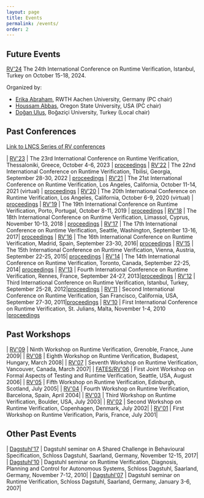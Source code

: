 ```yaml
---
layout: page
title: Events 
permalink: /events/
order: 2
---
```



<h2>Future Events </h2>

[RV'24](https://bouncmpe.github.io/rv24) The 24th International Conference on Runtime Verification, Istanbul, Turkey on October 15-18, 2024.

Organized by: 

- [Erika Abraham](https://ths.rwth-aachen.de/people/erika-abraham), RWTH Aachen University, Germany  (PC chair)
- [Houssam Abbas](http://www.houssamabbas.com), Oregon State University, USA (PC chair)
- [Doğan Ulus](https://github.com/doganulus), Boğaziçi University, Turkey (Local chair)


<h2>Past Conferences</h2>

[Link to LNCS Series of RV conferences](https://link.springer.com/conference/rv)


| [RV'23](https://rv23.csd.auth.gr) | The 23rd International Conference on Runtime Verification, Thessaloniki, Greece, October 4-6, 2023 | [proceedings](https://link.springer.com/book/10.1007/978-3-031-44267-4)
| [RV'22](https://rv22.gitlab.io/) | The 22nd International Conference on Runtime Verification, Tbilisi, Georgia, September 28-30, 2022 | [proceedings](https://link.springer.com/book/10.1007/978-3-031-17196-3)
| [RV'21](https://uva-mcps-lab.github.io/RV21) | The 21st International Conference on Runtime Verification, Los Angeles, California, October 11-14, 2021 (virtual) | [proceedings](https://link.springer.com/book/10.1007/978-3-030-88494-9)
| [RV'20](https://rv20.ait.ac.at) | The 20th International Conference on Runtime Verification, Los Angeles, California, October 6-9, 2020 (virtual) | [proceedings](https://www.springer.com/gp/book/9783030605070)
| [RV'19](https://www.react.uni-saarland.de/rv2019/) | The 19th International Conference on Runtime Verification, Porto, Portugal, October 8-11, 2019 | [proceedings](https://www.springer.com/gp/book/9783030320782)
| [RV'18](https://rv2018.isp.uni-luebeck.de/) | The 18th International Conference on Runtime Verification, Limassol, Cyprus, November 10-13, 2018 | [proceedings](https://www.springer.com/gp/book/9783030037680)
| [RV'17](http://rv2017.cs.manchester.ac.uk/) | The 17th International Conference on Runtime Verification, Seattle, Washington, September 13-16, 2017| [proceedings](https://www.springer.com/gp/book/9783319675305)
| [RV'16](https://rv2016.imag.fr/) | The 16th International Conference on Runtime Verification, Madrid, Spain, September 23-30, 2016| [proceedings](https://www.springer.com/gp/book/9783319469812)
| [RV'15](http://rv2015.conf.tuwien.ac.at/) | The 15th International Conference on Runtime Verification, Vienna, Austria, September 22-25, 2015| [proceedings](https://www.springer.com/gp/book/9783319238197)
| [RV'14](http://rv2014.imag.fr/) | The 14th International Conference on Runtime Verification, Toronto, Canada, September 22-25, 2014| [proceedings](https://link.springer.com/book/10.1007/978-3-319-11164-3)
| [RV'13](http://rv2013.gforge.inria.fr/) | Fourth International Conference on Runtime Verification, Rennes, France, September 24-27, 2013|[proceedings](https://link.springer.com/book/10.1007/978-3-642-40787-1)
| [RV'12](http://rv2012.ku.edu.tr/) | Third International Conference on Runtime Verification, Istanbul, Turkey, September 25-28, 2012|[proceedings](https://link.springer.com/book/10.1007/978-3-642-35632-2)
| [RV'11](http://rv2011.eecs.berkeley.edu/Home.html) | Second International Conference on Runtime Verification, San Francisco, California, USA, September 27-30, 2011|[proceedings](https://link.springer.com/book/10.1007/978-3-642-29860-8)
| [RV'10](https://www.um.edu.mt/events/rv2010) | First International Conference on Runtime Verification, St. Julians, Malta, November 1-4, 2010 |[proceedings](https://link.springer.com/book/10.1007/978-3-642-16612-9)

<h2>Past Workshops</h2>

| [RV'09](http://www-rv2009.imag.fr/) | Ninth Workshop on Runtime Verification, Grenoble, France, June 2009|
| [RV'08](http://www.isp.uni-luebeck.de/conferences/rv08/) | Eighth Workshop on Runtime Verification, Budapest, Hungary, March 2008|
| [RV'07](http://www.cis.upenn.edu/~rtg/rv2007) | Seventh Workshop on Runtime Verification, Vancouver, Canada, March 2007|
| [FATES/RV'06](http://www.easychair.org/FLoC-06/FATES-RV.html) | First Joint Workshop on Formal Aspects of Testing and Runtime Verification, Seattle, USA, August 2006|
| [RV'05](http://react.cs.uni-sb.de/rv2005/) | Fifth Workshop on Runtime Verification, Edinburgh, Scotland, July 2005|
| [RV'04](https://www.runtime-verification.org/rv2004/index.html) | Fourth Workshop on Runtime Verification, Barcelona, Spain, April 2004|
| [RV'03](http://www.cis.upenn.edu/rv2003) | Third Workshop on Runtime Verification, Boulder, USA, July 2003|
| [RV'02](https://www.runtime-verification.org/rv2002/index.html) | Second Workshop on Runtime Verification, Copenhagen, Denmark, July 2002|
| [RV'01](https://www.runtime-verification.org/rv2001/index.html) | First Workshop on Runtime Verification, Paris, France, July 2001|

<h2> Other Past Events</h2>

| [Dagstuhl'17](http://www.dagstuhl.de/en/program/calendar/semhp/?semnr=17462) | Dagstuhl seminar on A Shared Challenge in Behavioural Specification, Schloss Dagstuhl, Saarland, Germany, November 12-15, 2017|
| [Dagstuhl'10](http://www.dagstuhl.de/en/program/calendar/semhp/?semnr=10451) | Dagstuhl seminar on Runtime Verification, Diagnosis, Planning and Control for Autonomous Systems, Schloss Dagstuhl, Saarland, Germany, November 7-12, 2010|
| [Dagstuhl'07](http://www.dagstuhl.de/07011) | Dagstuhl seminar on Runtime Verification, Schloss Dagstuhl, Saarland, Germany, January 3-6, 2007|


